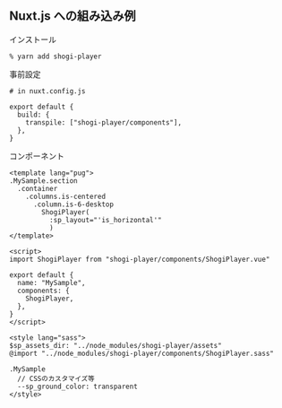 ## Nuxt.js への組み込み例

インストール

    % yarn add shogi-player

事前設定

    # in nuxt.config.js

    export default {
      build: {
        transpile: ["shogi-player/components"],
      },
    }

コンポーネント

    <template lang="pug">
    .MySample.section
      .container
        .columns.is-centered
          .column.is-6-desktop
            ShogiPlayer(
              :sp_layout="'is_horizontal'"
              )
    </template>

    <script>
    import ShogiPlayer from "shogi-player/components/ShogiPlayer.vue"

    export default {
      name: "MySample",
      components: {
        ShogiPlayer,
      },
    }
    </script>

    <style lang="sass">
    $sp_assets_dir: "../node_modules/shogi-player/assets"
    @import "../node_modules/shogi-player/components/ShogiPlayer.sass"

    .MySample
      // CSSのカスタマイズ等
      --sp_ground_color: transparent
    </style>
